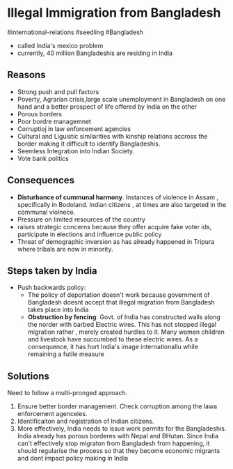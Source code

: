 # Illegal Immigration from Bangladesh
#international-relations #seedling  #Bangladesh 

- called India's mexico problem
- currently, 40 million Bangladeshis are residing in India
## Reasons
- Strong push and pull factors
- Poverty, Agrarian crisis,large scale unemployment in Bangladesh on one hand and a better prospect of life offered by India on the other
- Porous borders
- Poor bordre managemnet
- Corruptioj in law enforcement agencies
- Cultural and Liguistic similarities with kinship relations accross the border making it difficult to identify Bangladeshis.
- Seemless Integration into Indian Society.
- Vote bank politics

## Consequences
- **Disturbance of cummunal harmony**. Instances of violence in Assam , specifically in Bodoland. Indian citizens , at times are also targeted in the communal violnece.
- Pressure on limited resources of the country
- raises strategic concerns because they offer acquire fake voter ids, participate in elections and influence public policy
- Threat of demographic inversion as has already happened in Tripura where tribals are now in minority.
## Steps taken by India
- Push backwards policy:
	- The policy of deportation doesn't work because government of Bangladesh doesnt accept that illegal migration from Bangladesh takes place into India
	- **Obstruction by fencing**: Govt. of India has constructed walls along the norder with barbed Electric wires. This has not stopped illegal migration rather , merely created hurdles to it. Many women children and livestock have succumbed to these electric wires. As a consequence, it has hurt India's image internationallu while remaining  a futile measure
 ## Solutions
Need to follow a multi-pronged approach.
1. Ensure better border management. Check corruption among the lawa enforcement agenceies.
2.  Identificaiton and registration of Indian citizens.
3. More effectively, India needs to issue work permits for the Bangladeshis. India already has porous borderes with Nepal and BHutan. Since India can't effectively stop migraton from Bangladesh from happening, it should regularise the process so that they become economic migrants and dont impact policy making in India